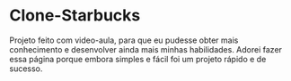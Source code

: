 # Clone-Starbucks
Projeto feito com video-aula, para que eu pudesse obter mais conhecimento e desenvolver ainda mais minhas habilidades. Adorei fazer essa página porque embora simples e fácil foi um projeto rápido e de sucesso.
